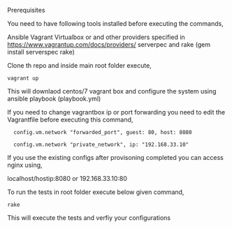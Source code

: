 
Prerequisites

You need to have following tools installed before executing the commands,

Ansible
Vagrant
Virtualbox or and other providers specified in https://www.vagrantup.com/docs/providers/
serverpec and rake (gem install serverspec rake)


Clone th repo and inside main root folder execute,

```
vagrant up
```

This will downlaod centos/7 vagrant box and configure the system using ansible playbook (playbook.yml)

If you need to change vagrantbox ip or port forwarding you need to edit the Vagrantfile before executing this command,

```
  config.vm.network "forwarded_port", guest: 80, host: 8080

  config.vm.network "private_network", ip: "192.168.33.10"
  ```
  
If you use the existing configs after provisoning completed you can access nginx using,

localhost/hostip:8080 or
192.168.33.10:80

To run the tests in root folder execute below given command,

```
rake
```

This will execute the tests and verfiy your configurations


